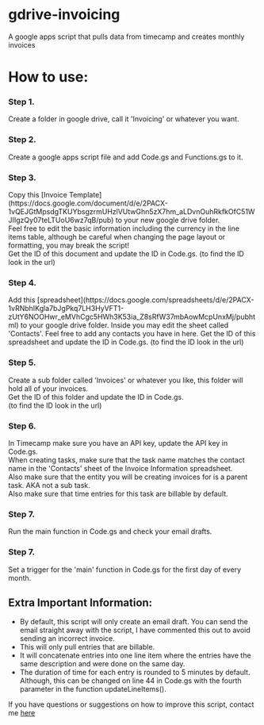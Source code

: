 # gdrive-invoicing
A google apps script that pulls data from timecamp and creates monthly invoices

<h1>How to use:</h1>

<h3>Step 1.</h3>
Create a folder in google drive, call it 'Invoicing' or whatever you want.

<h3>Step 2.</h3>
Create a google apps script file and add Code.gs and Functions.gs to it.

<h3>Step 3.</h3>
Copy this [Invoice Template](https://docs.google.com/document/d/e/2PACX-1vQEJGtMpsdgTKUYbsgzrmUHzlVUtwGhn5zX7hm_aLDvnOuhRkfkOfC51WJIIgzQy07teLTUoU6wz7qB/pub) to your new google drive folder. <br>
Feel free to edit the basic information including the currency in the line items table, although be careful when changing the page layout or formatting, you may break the script!<br>
Get the ID of this document and update the ID in Code.gs.
(to find the ID look in the url)

<h3>Step 4.</h3>
Add this [spreadsheet](https://docs.google.com/spreadsheets/d/e/2PACX-1vRNbhIKgla7bJgPkq7LH3HyVFT1-zUtY6NOOHwr_eMVhCgc5HWh3K53ia_Z8sRfW37mbAowMcpUnxMj/pubhtml) to your google drive folder.
Inside you may edit the sheet called 'Contacts'. Feel free to add any contacts you have in here.
Get the ID of this spreadsheet and update the ID in Code.gs.
(to find the ID look in the url)

<h3>Step 5.</h3>
Create a sub folder called 'Invoices' or whatever you like, this folder will hold all of your invoices.<br>
Get the ID of this folder and update the ID in Code.gs.<br>
(to find the ID look in the url)<br>

<h3>Step 6.</h3>
In Timecamp make sure you have an API key, update the API key in Code.gs.<br>
When creating tasks, make sure that the task name matches the contact name in the 'Contacts' sheet of the Invoice Information spreadsheet.<br>
Also make sure that the entity you will be creating invoices for is a parent task. AKA not a sub task.<br>
Also make sure that time entries for this task are billable by default.<br>

<h3>Step 7.</h3>
Run the main function in Code.gs and check your email drafts.

<h3>Step 7.</h3>
Set a trigger for the 'main' function in Code.gs for the first day of every month. 

<h2>Extra Important Information:</h2>
<ul>
<li>By default, this script will only create an email draft. You can send the email straight away with the script, I have commented this out to avoid sending an incorrect invoice.</li>
<li>This will only pull entries that are billable.</li>
<li>It will concatenate entries into one line item where the entries have the same description and were done on the same day.</li>
<li>The duration of time for each entry is rounded to 5 minutes by default. Although, this can be changed on line 44 in Code.gs with the fourth parameter in the function updateLineItems().</li>
</ul>

If you have questions or suggestions on how to improve this script, contact me [here](http://www.kierenfunk.com/#contact)
